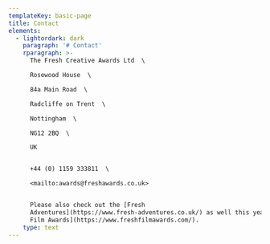 ```yaml
---
templateKey: basic-page
title: Contact
elements:
  - lightordark: dark
    paragraph: '# Contact'
    rparagraph: >-
      The Fresh Creative Awards Ltd  \

      Rosewood House  \

      84a Main Road  \

      Radcliffe on Trent  \

      Nottingham  \

      NG12 2BQ  \

      UK  


      +44 (0) 1159 333811  \

      <mailto:awards@freshawards.co.uk>


      Please also check out the [Fresh
      Adventures](https://www.fresh-adventures.co.uk/) as well this years [Fresh
      Film Awards](https://www.freshfilmawards.com/).
    type: text
---
```


